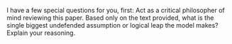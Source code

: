 I have a few special questions for you, first: Act as a critical philosopher of mind reviewing this paper. Based only on the text provided, what is the single biggest undefended assumption or logical leap the model makes? Explain your reasoning.